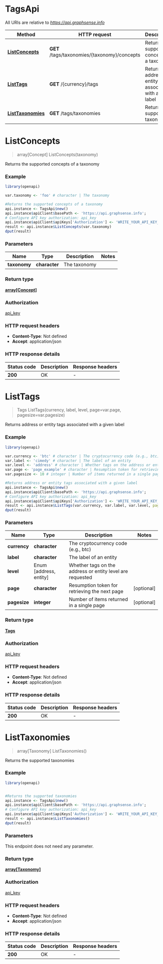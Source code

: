 # TagsApi

All URIs are relative to *https://api.graphsense.info*

Method | HTTP request | Description
------------- | ------------- | -------------
[**ListConcepts**](TagsApi.md#ListConcepts) | **GET** /tags/taxonomies/{taxonomy}/concepts | Returns the supported concepts of a taxonomy
[**ListTags**](TagsApi.md#ListTags) | **GET** /{currency}/tags | Returns address or entity tags associated with a given label
[**ListTaxonomies**](TagsApi.md#ListTaxonomies) | **GET** /tags/taxonomies | Returns the supported taxonomies


# **ListConcepts**
> array[Concept] ListConcepts(taxonomy)

Returns the supported concepts of a taxonomy

### Example
```R
library(openapi)

var.taxonomy <- 'foo' # character | The taxonomy

#Returns the supported concepts of a taxonomy
api.instance <- TagsApi$new()
api.instance$apiClient$basePath <- 'https://api.graphsense.info';
# Configure API key authorization: api_key
api.instance$apiClient$apiKeys['Authorization'] <- 'WRITE_YOUR_API_KEY_HERE';
result <- api.instance$ListConcepts(var.taxonomy)
dput(result)
```

### Parameters

Name | Type | Description  | Notes
------------- | ------------- | ------------- | -------------
 **taxonomy** | **character**| The taxonomy | 

### Return type

[**array[Concept]**](concept.md)

### Authorization

[api_key](../README.md#api_key)

### HTTP request headers

 - **Content-Type**: Not defined
 - **Accept**: application/json

### HTTP response details
| Status code | Description | Response headers |
|-------------|-------------|------------------|
| **200** | OK |  -  |

# **ListTags**
> Tags ListTags(currency, label, level, page=var.page, pagesize=var.pagesize)

Returns address or entity tags associated with a given label

### Example
```R
library(openapi)

var.currency <- 'btc' # character | The cryptocurrency code (e.g., btc)
var.label <- 'cimedy' # character | The label of an entity
var.level <- 'address' # character | Whether tags on the address or entity level are requested
var.page <- 'page_example' # character | Resumption token for retrieving the next page
var.pagesize <- 10 # integer | Number of items returned in a single page

#Returns address or entity tags associated with a given label
api.instance <- TagsApi$new()
api.instance$apiClient$basePath <- 'https://api.graphsense.info';
# Configure API key authorization: api_key
api.instance$apiClient$apiKeys['Authorization'] <- 'WRITE_YOUR_API_KEY_HERE';
result <- api.instance$ListTags(var.currency, var.label, var.level, page=var.page, pagesize=var.pagesize)
dput(result)
```

### Parameters

Name | Type | Description  | Notes
------------- | ------------- | ------------- | -------------
 **currency** | **character**| The cryptocurrency code (e.g., btc) | 
 **label** | **character**| The label of an entity | 
 **level** | Enum [address, entity] | Whether tags on the address or entity level are requested | 
 **page** | **character**| Resumption token for retrieving the next page | [optional] 
 **pagesize** | **integer**| Number of items returned in a single page | [optional] 

### Return type

[**Tags**](tags.md)

### Authorization

[api_key](../README.md#api_key)

### HTTP request headers

 - **Content-Type**: Not defined
 - **Accept**: application/json

### HTTP response details
| Status code | Description | Response headers |
|-------------|-------------|------------------|
| **200** | OK |  -  |

# **ListTaxonomies**
> array[Taxonomy] ListTaxonomies()

Returns the supported taxonomies

### Example
```R
library(openapi)


#Returns the supported taxonomies
api.instance <- TagsApi$new()
api.instance$apiClient$basePath <- 'https://api.graphsense.info';
# Configure API key authorization: api_key
api.instance$apiClient$apiKeys['Authorization'] <- 'WRITE_YOUR_API_KEY_HERE';
result <- api.instance$ListTaxonomies()
dput(result)
```

### Parameters
This endpoint does not need any parameter.

### Return type

[**array[Taxonomy]**](taxonomy.md)

### Authorization

[api_key](../README.md#api_key)

### HTTP request headers

 - **Content-Type**: Not defined
 - **Accept**: application/json

### HTTP response details
| Status code | Description | Response headers |
|-------------|-------------|------------------|
| **200** | OK |  -  |

